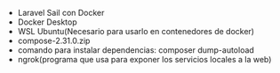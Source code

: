 - Laravel Sail con Docker
- Docker Desktop
- WSL Ubuntu(Necesario para usarlo en contenedores de docker)
- compose-2.31.0.zip 
- comando para instalar dependencias: composer dump-autoload
- ngrok(programa que usa para exponer los servicios locales a la web)
